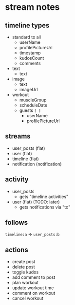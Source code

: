 # stream notes

## timeline types

* standard to all
    * userName
    * profilePictureUrl
    * timestamp
    * kudosCount
    * comments
* text
    * text
* image
    * text
    * imageUrl
* workout
    * muscleGroup
    * scheduleDate
    * guests `[ ]`
        * userName
        * profilePictureUrl

## streams

* user_posts (flat)
* user (flat)
* timeline (flat)
* notification (notification)

## activity

* user_posts
    * gets "timeline activities"
* user (flat) (TODO: later)
    * gets notifications via "to"

## follows

`timeline:a` => `user_posts:b`

## actions

* create post
* delete post
* toggle kudos
* add comment to post
* plan workout
* update workout time
* comment on workout
* cancel workout
